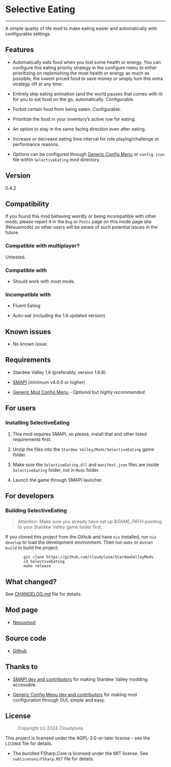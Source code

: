 # Selective Eating

------------------------------------------------------------------------

A simple quality of life mod to make eating easier and automatically
with configurable settings.

## Features

- Automatically eats food when you lost some health or energy. You can
  configure this eating priority strategy in the configure menu to
  either prioritizing on replenishing the most health or energy as much
  as possible, the lowest priced food to save money or simply turn this
  extra strategy off at any time.

- Entirely skip eating animation (and the world pauses that comes with
  it) for you to eat food on the go, automatically. Configurable.

- Forbid certain food from being eaten. Configurable.

- Prioritize the food in your inventory’s active row for eating.

- An option to stay in the same facing direction even after eating.

- Increase or decrease eating time interval for role playing/challenge
  or performance reasons.

- Options can be configured through [Generic Config
  Menu](https://www.nexusmods.com/stardewvalley/mods/5098) or
  `config.json` file within `SelectiveEating` mod directory.

## Version

0.4.2

## Compatibility

If you found this mod behaving weirdly or being incompatible with other
mods, please report it in the `Bug` or `Posts` page on this mode page
site (Nexusmods) so other users will be aware of such potential issues
in the future.

### Compatible with multiplayer?

Untested.

### Compatible with

- Should work with most mods.

### Incompatible with

- Fluent Eating

- Auto-eat (including the 1.6 updated version)

## Known issues

- No known issue.

## Requirements

- Stardew Valley 1.6 (preferably, version 1.6.8)

- [SMAPI](https://www.nexusmods.com/stardewvalley/mods/2400) (minimum
  v4.0.0 or higher)

- [Generic Mod Config
  Menu](https://www.nexusmods.com/stardewvalley/mods/5098) - *Optional*
  but *highly recommended*.

## For users

### Installing SelectiveEating

1.  This mod requires SMAPI, so please, install that and other listed
    requirements first.

2.  Unzip the files into the `Stardew Valley/Mods/SelectiveEating` game
    folder.

3.  Make sure the `SelectiveEating.dll` and `manifest.json` files are
    inside `SelectiveEating` folder, not in `Mods` folder.

4.  Launch the game through SMAPI launcher.

## For developers

### Building SelectiveEating

> Attention: Make sure you already have set up \$*GAME_PATH* pointing to
> your Stardew Valley game folder first.

If you cloned this project from the Github and have `nix` installed, run
`nix develop` to load the development environment. Then run `make` or
`dotnet build` to build the project.

            git clone https://github.com/cloudyluna/StardewValleyMods
            cd SelectiveEating
            make release

## What changed?

See [CHANGELOG.md](CHANGELOG.md) file for details.

## Mod page

- [Nexusmod](https://www.nexusmods.com/stardewvalley/mods/26831)

## Source code

- [Github](https://github.com/cloudyluna/StardewValleyMods/tree/main/SelectiveEating)

## Thanks to

- [SMAPI dev and contributors](https://github.com/Pathoschild/SMAPI) for
  making Stardew Valley modding accessible.

- [Generic Config Menu dev and
  contributors](https://www.nexusmods.com/stardewvalley/mods/5098) for
  making mod configuration through GUI, simple and easy.

## License

> Copyright (c) 2024 Cloudyluna

This project is licensed under the AGPL-3.0-or-later license - see the
`LICENSE` file for details.

- The bundled FSharp.Core is licensed under the MIT license. See
  `sublicenses/FSharp.MIT` file for details.
